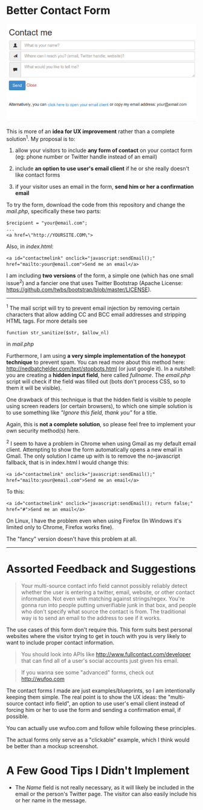 Better Contact Form
=================
![A better contact form experience](/screenshot.png)


This is more of an **idea for UX improvement** rather than a complete solution<sup>1</sup>. My proposal is to: 

1. allow your visitors to include **any form of contact** on your contact form (eg: phone number or Twitter handle instead of an email)

2. include **an option to use user's email client** if he or she really doesn't like contact forms

3. if your visitor uses an email in the form, **send him or her a confirmation email**

To try the form, download the code from this repository and change the _mail.php_, specifically these two parts: 

	$recipient = "your@email.com";
	...
	<a href=\"http://YOURSITE.COM\">

Also, in _index.html_:

	<a id="contactmelink" onclick="javascript:sendEmail();" href="mailto:your@email.com">Send me an email</a>


I am including **two versions** of the form, a simple one (which has one small issue<sup>2</sup>) and a fancier one that uses Twitter Bootstrap (Apache License: https://github.com/twbs/bootstrap/blob/master/LICENSE).

***
<sup>1</sup> The mail script will try to prevent email injection by removing certain characters that allow adding CC and BCC email addresses and stripping HTML tags. For more details see

	function str_sanitize($str, $allow_nl)

in _mail.php_


Furthermore, I am using **a very simple implementation of the honeypot technique** to prevent spam. You can read more about this method here: http://nedbatchelder.com/text/stopbots.html (or just google it). In a nutshell: you are creating a **hidden input field**, here called _fullname_. The _email.php_ script will check if the field was filled out (bots don't process CSS, so to them it will be visible).

One drawback of this technique is that the hidden field is visible to people using screen readers (or certain browsers), to which one simple solution is to use something like _"Ignore this field, thank you"_ for a title.

Again, this is **not a complete solution**, so please feel free to implement your own security method(s) here.

<sup>2</sup> I seem to have a problem in Chrome when using Gmail as my default email client. Attempting to show the form automatically opens a new email in Gmail. The only solution I came up with is to remove the no-javascript fallback, that is in index.html I would change this:

	<a id="contactmelink" onclick="javascript:sendEmail();" href="mailto:your@email.com">Send me an email</a>

To this:

	<a id="contactmelink" onclick="javascript:sendEmail(); return false;" href="#">Send me an email</a>

On Linux, I have the problem even when using Firefox (In Windows it's limited only to Chrome, Firefox works fine).

The "fancy" version doesn't have this problem at all.
***
  
Assorted Feedback and Suggestions
=================================
  
>Your multi-source contact info field cannot possibly reliably detect whether the user is entering a twitter, email, website, or other contact information. Not even with matching against strings/regex. You're gonna run into people putting unverifiable junk in that box, and people who don't specify what source the contact is from. The traditional way is to send an email to the address to see if it works. 

The use cases of this form don't require this. This form suits best personal websites where the visitor trying to get in touch with you is very likely to want to include proper contact information.

> You should look into APIs like http://www.fullcontact.com/developer that can find all of a user's social accounts just given his email.

> If you wanna see some "advanced" forms, check out http://wufoo.com 

The contact forms I made are just examples/blueprints, so I am intentionally keeping them simple. The real point is to show the UX ideas: the "multi-source contact info field", an option to use user's email client instead of forcing him or her to use the form and sending a confirmation email, if possible.

You can actually use wufoo.com and follow while following these principles.

The actual forms only serve as a "clickable" example, which I think would be better than a mockup screenshot.

A Few Good Tips I Didn't Implement
==================================
  
- The _Name_ field is not really necessary, as it will likely be included in the email or the person's Twitter page. The visitor can also easily include his or her name in the message.